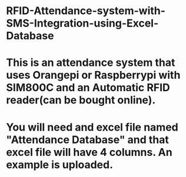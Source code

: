 # RFID-Attendance-system-with-SMS-Integration-using-Excel-Database
# This is an attendance system that uses Orangepi or Raspberrypi with SIM800C and an Automatic RFID reader(can be bought online).
# You will need and excel file named "Attendance Database" and that excel file will have 4 columns. An example is uploaded.
